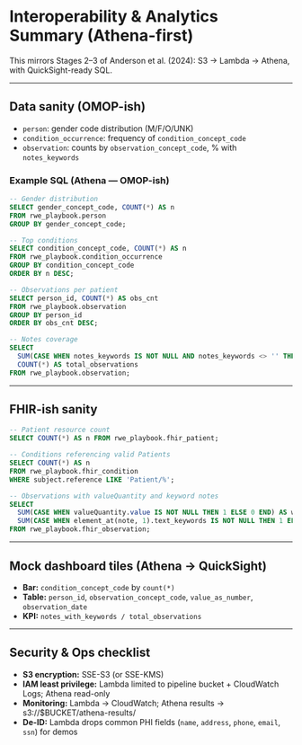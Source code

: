 # Interoperability & Analytics Summary (Athena-first)

This mirrors Stages 2–3 of Anderson et al. (2024): S3 → Lambda → Athena, with QuickSight-ready SQL.

---

## Data sanity (OMOP-ish)

- `person`: gender code distribution (M/F/O/UNK)
- `condition_occurrence`: frequency of `condition_concept_code`
- `observation`: counts by `observation_concept_code`, % with `notes_keywords`

### Example SQL (Athena — OMOP-ish)
~~~sql
-- Gender distribution
SELECT gender_concept_code, COUNT(*) AS n
FROM rwe_playbook.person
GROUP BY gender_concept_code;

-- Top conditions
SELECT condition_concept_code, COUNT(*) AS n
FROM rwe_playbook.condition_occurrence
GROUP BY condition_concept_code
ORDER BY n DESC;

-- Observations per patient
SELECT person_id, COUNT(*) AS obs_cnt
FROM rwe_playbook.observation
GROUP BY person_id
ORDER BY obs_cnt DESC;

-- Notes coverage
SELECT
  SUM(CASE WHEN notes_keywords IS NOT NULL AND notes_keywords <> '' THEN 1 ELSE 0 END) AS notes_with_keywords,
  COUNT(*) AS total_observations
FROM rwe_playbook.observation;
~~~

---

## FHIR-ish sanity
~~~sql
-- Patient resource count
SELECT COUNT(*) AS n FROM rwe_playbook.fhir_patient;

-- Conditions referencing valid Patients
SELECT COUNT(*) AS n
FROM rwe_playbook.fhir_condition
WHERE subject.reference LIKE 'Patient/%';

-- Observations with valueQuantity and keyword notes
SELECT
  SUM(CASE WHEN valueQuantity.value IS NOT NULL THEN 1 ELSE 0 END) AS with_value,
  SUM(CASE WHEN element_at(note, 1).text_keywords IS NOT NULL THEN 1 ELSE 0 END) AS with_notes_kw
FROM rwe_playbook.fhir_observation;
~~~

---

## Mock dashboard tiles (Athena → QuickSight)

- **Bar:** `condition_concept_code` by `count(*)`
- **Table:** `person_id`, `observation_concept_code`, `value_as_number`, `observation_date`
- **KPI:** `notes_with_keywords / total_observations`

---

## Security & Ops checklist

- **S3 encryption:** SSE-S3 (or SSE-KMS)
- **IAM least privilege:** Lambda limited to pipeline bucket + CloudWatch Logs; Athena read-only
- **Monitoring:** Lambda → CloudWatch; Athena results → s3://$BUCKET/athena-results/
- **De-ID:** Lambda drops common PHI fields (`name`, `address`, `phone`, `email`, `ssn`) for demos

